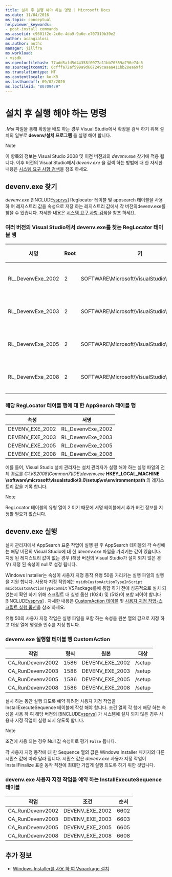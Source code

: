 ```yaml
---
title: 설치 후 실행 해야 하는 명령 | Microsoft Docs
ms.date: 11/04/2016
ms.topic: conceptual
helpviewer_keywords:
- post-install commands
ms.assetid: c9601f2e-2c6e-4da9-9a6e-e707319b39e2
author: acangialosi
ms.author: anthc
manager: jillfra
ms.workload:
- vssdk
ms.openlocfilehash: 77add5afd5d44358f0077a11bb70559a796e74c6
ms.sourcegitcommit: 6cfffa72af599a9d667249caaaa411bb28ea69fd
ms.translationtype: MT
ms.contentlocale: ko-KR
ms.lasthandoff: 09/02/2020
ms.locfileid: "80709479"
---
```

# <a name="commands-that-must-be-run-after-installation"></a>설치 후 실행 해야 하는 명령
*.Msi* 파일을 통해 확장을 배포 하는 경우 Visual Studio에서 확장을 검색 하기 위해 설치의 일부로 **devenv/설치 프로그램** 을 실행 해야 합니다.

> [!NOTE]
> 이 항목의 정보는 Visual Studio 2008 및 이전 버전과의 *devenv.exe* 찾기에 적용 됩니다. 이후 버전의 Visual Studio에서 *devenv.exe* 을 검색 하는 방법에 대 한 자세한 내용은 [시스템 요구 사항 검색](../../extensibility/internals/detecting-system-requirements.md)을 참조 하세요.

## <a name="find-devenvexe"></a>devenv.exe 찾기
 *devenv.exe* [!INCLUDE[vsprvs](../../code-quality/includes/vsprvs_md.md)] Reglocator 테이블 및 appsearch 테이블을 사용 하 여 레지스트리 값을 속성으로 저장 하는 레지스트리 값에서 각 버전의devenv.exe를 찾을 수 있습니다. 자세한 내용은 [시스템 요구 사항 검색](../../extensibility/internals/detecting-system-requirements.md)을 참조 하세요.

### <a name="reglocator-table-rows-to-locate-devenvexe-from-different-versions-of-visual-studio"></a>여러 버전의 Visual Studio에서 devenv.exe를 찾는 RegLocator 테이블 행

|서명|Root|키|이름|유형|
|-----------------|----------|---------|----------|----------|
|RL_DevenvExe_2002|2|SOFTWARE\Microsoft\VisualStudio\7.0\Setup\VS|환경 경로|2|
|RL_DevenvExe_2003|2|SOFTWARE\Microsoft\VisualStudio\7.1\Setup\VS|환경 경로|2|
|RL_DevenvExe_2005|2|SOFTWARE\Microsoft\VisualStudio\8.0\Setup\VS|환경 경로|2|
|RL_DevenvExe_2008|2|SOFTWARE\Microsoft\VisualStudio\9.0\Setup\VS|환경 경로|2|

### <a name="appsearch-table-rows-for-corresponding-reglocator-table-rows"></a>해당 RegLocator 테이블 행에 대 한 AppSearch 테이블 행

|속성|서명|
|--------------|-----------------|
|DEVENV_EXE_2002|RL_DevenvExe_2002|
|DEVENV_EXE_2003|RL_DevenvExe_2003|
|DEVENV_EXE_2005|RL_DevenvExe_2005|
|DEVENV_EXE_2008|RL_DevenvExe_2008|

 예를 들어, Visual Studio 설치 관리자는 설치 관리자가 실행 해야 하는 실행 파일의 전체 경로를 *C:\VS2008\Common7\IDE\devenv.exe* **HKEY_LOCAL_MACHINE \software\microsoft\visualstudio\9.0\setup\vs\environmentpath** 의 레지스트리 값을 기록 합니다.

> [!NOTE]
> RegLocator 테이블의 유형 열이 2 이기 때문에 서명 테이블에서 추가 버전 정보를 지정할 필요가 없습니다.

## <a name="run-devenvexe"></a>devenv.exe 실행
 설치 관리자에서 AppSearch 표준 작업이 실행 된 후 AppSearch 테이블의 각 속성에는 해당 버전의 Visual Studio에 대 한 *devenv.exe* 파일을 가리키는 값이 있습니다. 지정 된 레지스트리 값이 없는 경우 (해당 버전의 Visual Studio가 설치 되지 않은 경우) 지정 된 속성이 null로 설정 됩니다.

 Windows Installer는 속성이 사용자 지정 동작 유형 50을 가리키는 실행 파일의 실행을 지원 합니다. 사용자 지정 작업에는 `msidbCustomActionTypeInScript` `msidbCustomActionTypeCommit` VSPackage를에 통합 하기 전에 성공적으로 설치 되었는지 확인 하기 위해 스크립트 내 실행 옵션 (1024) 및 (512)이 포함 되어야 합니다 [!INCLUDE[vsprvs](../../code-quality/includes/vsprvs_md.md)] . 자세한 내용은 [CustomAction 테이블](/windows/desktop/msi/customaction-table) 및 [사용자 지정 작업-스크립트 실행 옵션](/windows/desktop/msi/custom-action-in-script-execution-options)을 참조 하세요.

 유형 50의 사용자 지정 작업은 실행 파일을 포함 하는 속성을 원본 열의 값으로 지정 하 고 대상 열에 명령줄 인수를 지정 합니다.

### <a name="customaction-table-rows-to-run-devenvexe"></a>devenv.exe 실행할 테이블 행 CustomAction

|작업|형식|원본|대상|
|------------|----------|------------|------------|
|CA_RunDevenv2002|1586|DEVENV_EXE_2002|/setup|
|CA_RunDevenv2003|1586|DEVENV_EXE_2003|/setup|
|CA_RunDevenv2005|1586|DEVENV_EXE_2005|/setup|
|CA_RunDevenv2008|1586|DEVENV_EXE_2008|/setup|

 설치 하는 동안 실행 되도록 예약 하려면 사용자 지정 작업을 InstallExecuteSequence 테이블에 작성 해야 합니다. 조건 열의 각 행에 해당 하는 속성을 사용 하 여 해당 버전의 [!INCLUDE[vsprvs](../../code-quality/includes/vsprvs_md.md)] 가 시스템에 설치 되지 않은 경우 사용자 지정 작업이 실행 되지 않도록 합니다.

> [!NOTE]
> 조건에 사용 되는 경우 Null 값 속성이로 평가 `False` 됩니다.

 각 사용자 지정 동작에 대 한 Sequence 열의 값은 Windows Installer 패키지의 다른 시퀀스 값에 따라 달라 집니다. 시퀀스 값은 *devenv.exe* 사용자 지정 작업이 InstallFinalize 표준 동작 직전에 최대한 가깝게 실행 되도록 하기 위한 것입니다.

### <a name="installexecutesequence-table-to-schedule-the-devenvexe-custom-actions"></a>devenv.exe 사용자 지정 작업을 예약 하는 InstallExecuteSequence 테이블

|작업|조건|순서|
|------------|---------------|--------------|
|CA_RunDevenv2002|DEVENV_EXE_2002|6602|
|CA_RunDevenv2003|DEVENV_EXE_2003|6603|
|CA_RunDevenv2005|DEVENV_EXE_2005|6605|
|CA_RunDevenv2008|DEVENV_EXE_2008|6608|

## <a name="see-also"></a>추가 정보
- [Windows Installer를 사용 하 여 Vspackage 설치](../../extensibility/internals/installing-vspackages-with-windows-installer.md)
